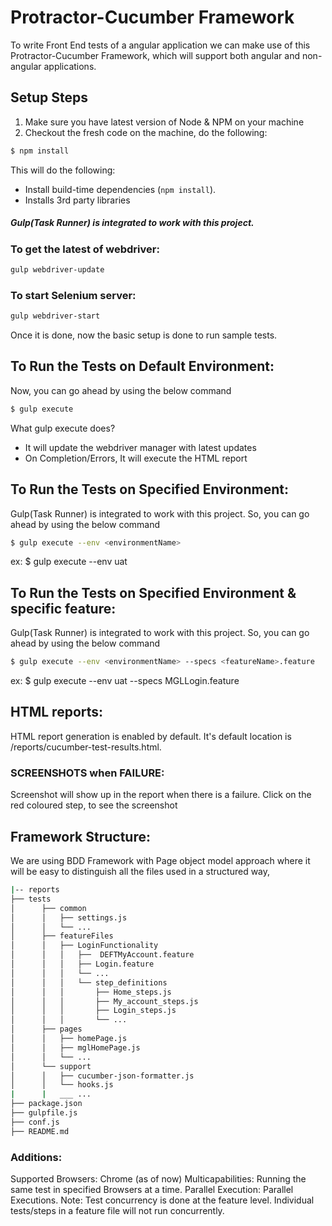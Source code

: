 # Protractor-Cucumber Framework

To write Front End tests of a angular application we can make use of this
Protractor-Cucumber Framework, which will support both angular and non-angular applications.

## Setup Steps
1) Make sure you have latest version of Node & NPM on your machine
2) Checkout the fresh code on the machine, do the following:
```sh
$ npm install
```
This will do the following:
- Install build-time dependencies (`npm install`).
- Installs 3rd party libraries

##### Gulp(Task Runner) is integrated to work with this project.
### To get the latest of webdriver:
```sh
gulp webdriver-update
```
### To start Selenium server:
```sh
gulp webdriver-start
```

Once it is done, now the basic setup is done to run sample tests.
## To Run the Tests on Default Environment:
Now, you can go ahead by using the below command
```sh
$ gulp execute
```
What gulp execute does?
- It will update the webdriver manager with latest updates
- On Completion/Errors, It will execute the HTML report

## To Run the Tests on Specified Environment:
Gulp(Task Runner) is integrated to work with this project. So, you can go ahead by using the below command
```sh
$ gulp execute --env <environmentName>
```
ex: $ gulp execute --env uat

## To Run the Tests on Specified Environment & specific feature:
Gulp(Task Runner) is integrated to work with this project. So, you can go ahead by using the below command
```sh
$ gulp execute --env <environmentName> --specs <featureName>.feature
```
ex: $ gulp execute --env uat --specs MGLLogin.feature

## HTML reports:

HTML report generation is enabled by default. It's default location is /reports/cucumber-test-results.html.

### SCREENSHOTS when FAILURE:
Screenshot will show up in the report when there is a failure. Click on the red coloured step, to see the screenshot

## Framework Structure:
We are using BDD Framework with Page object model approach where it will be easy to distinguish all the files used in a structured way,

```sh
|-- reports
├── tests
│      ├── common
│      │   ├── settings.js
│      │   └── ...
│      ├── featureFiles
│      │   ├── LoginFunctionality
│      │   │   ├──  DEFTMyAccount.feature
│      │   │   ├── Login.feature
│      │   │   └── ...
│      │   │   └── step_definitions
│      │   │       ├── Home_steps.js
│      │   │       ├── My_account_steps.js
│      │   │       ├── Login_steps.js
│      │   │       └── ...
│      ├── pages
│      │   ├── homePage.js
│      │   ├── mglHomePage.js
│      │   └── ...
│      └── support
│      │   ├── cucumber-json-formatter.js
│      │   └── hooks.js
|      |   ___ ...
├── package.json
├── gulpfile.js
├── conf.js
├── README.md
```

### Additions:
   Supported Browsers: Chrome (as of now)
   Multicapabilities: Running the same test in specified Browsers at a time.
   Parallel Execution: Parallel Executions. Note: Test concurrency is done at the feature level. Individual tests/steps in a feature file will not run concurrently.
